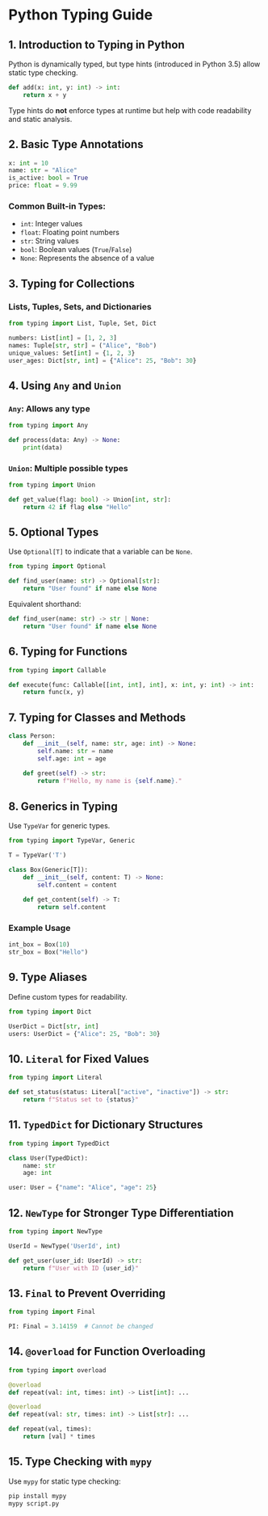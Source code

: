 # Python Typing Guide

## 1. Introduction to Typing in Python

Python is dynamically typed, but type hints (introduced in Python 3.5) allow static type checking.

```python
def add(x: int, y: int) -> int:
    return x + y
```

Type hints do **not** enforce types at runtime but help with code readability and static analysis.

## 2. Basic Type Annotations

```python
x: int = 10
name: str = "Alice"
is_active: bool = True
price: float = 9.99
```

### Common Built-in Types:
- `int`: Integer values
- `float`: Floating point numbers
- `str`: String values
- `bool`: Boolean values (`True`/`False`)
- `None`: Represents the absence of a value

## 3. Typing for Collections

### Lists, Tuples, Sets, and Dictionaries

```python
from typing import List, Tuple, Set, Dict

numbers: List[int] = [1, 2, 3]
names: Tuple[str, str] = ("Alice", "Bob")
unique_values: Set[int] = {1, 2, 3}
user_ages: Dict[str, int] = {"Alice": 25, "Bob": 30}
```

## 4. Using `Any` and `Union`

### `Any`: Allows any type

```python
from typing import Any

def process(data: Any) -> None:
    print(data)
```

### `Union`: Multiple possible types

```python
from typing import Union

def get_value(flag: bool) -> Union[int, str]:
    return 42 if flag else "Hello"
```

## 5. Optional Types

Use `Optional[T]` to indicate that a variable can be `None`.

```python
from typing import Optional

def find_user(name: str) -> Optional[str]:
    return "User found" if name else None
```

Equivalent shorthand:
```python
def find_user(name: str) -> str | None:
    return "User found" if name else None
```

## 6. Typing for Functions

```python
from typing import Callable

def execute(func: Callable[[int, int], int], x: int, y: int) -> int:
    return func(x, y)
```

## 7. Typing for Classes and Methods

```python
class Person:
    def __init__(self, name: str, age: int) -> None:
        self.name: str = name
        self.age: int = age
    
    def greet(self) -> str:
        return f"Hello, my name is {self.name}."
```

## 8. Generics in Typing

Use `TypeVar` for generic types.

```python
from typing import TypeVar, Generic

T = TypeVar('T')

class Box(Generic[T]):
    def __init__(self, content: T) -> None:
        self.content = content
    
    def get_content(self) -> T:
        return self.content
```

### Example Usage
```python
int_box = Box(10)
str_box = Box("Hello")
```

## 9. Type Aliases

Define custom types for readability.

```python
from typing import Dict

UserDict = Dict[str, int]
users: UserDict = {"Alice": 25, "Bob": 30}
```

## 10. `Literal` for Fixed Values

```python
from typing import Literal

def set_status(status: Literal["active", "inactive"]) -> str:
    return f"Status set to {status}"
```

## 11. `TypedDict` for Dictionary Structures

```python
from typing import TypedDict

class User(TypedDict):
    name: str
    age: int

user: User = {"name": "Alice", "age": 25}
```

## 12. `NewType` for Stronger Type Differentiation

```python
from typing import NewType

UserId = NewType('UserId', int)

def get_user(user_id: UserId) -> str:
    return f"User with ID {user_id}"
```

## 13. `Final` to Prevent Overriding

```python
from typing import Final

PI: Final = 3.14159  # Cannot be changed
```

## 14. `@overload` for Function Overloading

```python
from typing import overload

@overload
def repeat(val: int, times: int) -> List[int]: ...

@overload
def repeat(val: str, times: int) -> List[str]: ...

def repeat(val, times):
    return [val] * times
```

## 15. Type Checking with `mypy`

Use `mypy` for static type checking:
```sh
pip install mypy
mypy script.py
```